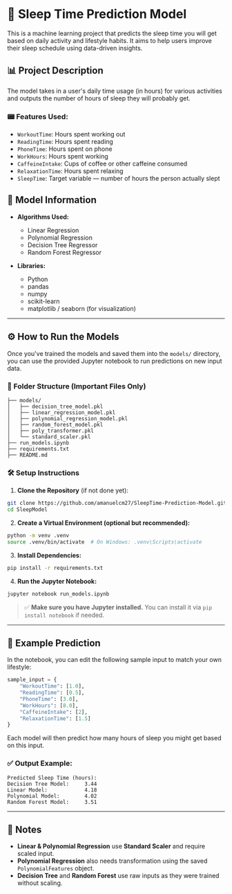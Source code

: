# 🛌 Sleep Time Prediction Model

This is a machine learning project that predicts the sleep time you will get based on daily activity and lifestyle habits. It aims to help users improve their sleep schedule using data-driven insights.

## 📊 Project Description

The model takes in a user's daily time usage (in hours) for various activities and outputs the number of hours of sleep they will probably get.

### 📟 Features Used:

* `WorkoutTime`: Hours spent working out
* `ReadingTime`: Hours spent reading
* `PhoneTime`: Hours spent on phone
* `WorkHours`: Hours spent working
* `CaffeineIntake`: Cups of coffee or other caffeine consumed
* `RelaxationTime`: Hours spent relaxing
* `SleepTime`: Target variable — number of hours the person actually slept

## 🧠 Model Information

* **Algorithms Used:**

  * Linear Regression
  * Polynomial Regression
  * Decision Tree Regressor
  * Random Forest Regressor

* **Libraries:**

  * Python
  * pandas
  * numpy
  * scikit-learn
  * matplotlib / seaborn (for visualization)

---

## ⚙️ How to Run the Models

Once you've trained the models and saved them into the `models/` directory, you can use the provided Jupyter notebook to run predictions on new input data.

### 📁 Folder Structure (Important Files Only)

```
├── models/
│   ├── decision_tree_model.pkl
│   ├── linear_regression_model.pkl
│   ├── polynomial_regression_model.pkl
│   ├── random_forest_model.pkl
│   ├── poly_transformer.pkl
│   └── standard_scaler.pkl
├── run_models.ipynb
├── requirements.txt
├── README.md
```

### 🛠️ Setup Instructions

1. **Clone the Repository** (if not done yet):

```bash
git clone https://github.com/amanuelcm27/SleepTime-Prediction-Model.git
cd SleepModel
```

2. **Create a Virtual Environment (optional but recommended):**

```bash
python -m venv .venv
source .venv/bin/activate  # On Windows: .venv\Scripts\activate
```

3. **Install Dependencies:**

```bash
pip install -r requirements.txt
```

4. **Run the Jupyter Notebook:**

```bash
jupyter notebook run_models.ipynb
```

> ✅ **Make sure you have Jupyter installed.** You can install it via `pip install notebook` if needed.

---

## 🧪 Example Prediction

In the notebook, you can edit the following sample input to match your own lifestyle:

```python
sample_input = {
    "WorkoutTime": [1.0],
    "ReadingTime": [0.5],
    "PhoneTime": [3.0],
    "WorkHours": [8.0],
    "CaffeineIntake": [2],
    "RelaxationTime": [1.5]
}
```

Each model will then predict how many hours of sleep you might get based on this input.

### ✅ Output Example:

```
Predicted Sleep Time (hours):
Decision Tree Model:     3.44
Linear Model:            4.18
Polynomial Model:        4.02
Random Forest Model:     3.51
```

---

## 📝 Notes

* **Linear & Polynomial Regression** use **Standard Scaler** and require scaled input.
* **Polynomial Regression** also needs transformation using the saved `PolynomialFeatures` object.
* **Decision Tree** and **Random Forest** use raw inputs as they were trained without scaling.

